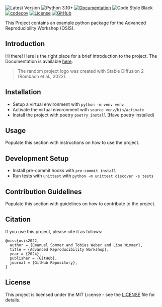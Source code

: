  ![Latest Version](https://img.shields.io/badge/version-0.1.0-g)
 ![Python 3.10+](https://img.shields.io/badge/python-3.10%2C%203.11%2C%203.12-blue?logo=python)
 [![Documentation](https://img.shields.io/badge/documentation-view-blue?logo=read-the-docs)](https://datascience-lmu.github.io/osis_python_repro/)
 ![Code Style Black](https://img.shields.io/badge/code%20style-black-black)
 [![codecov](https://codecov.io/gh/DataScience-LMU/osis_python_repro/graph/badge.svg?token=DTLY6DO9OG)](https://codecov.io/gh/DataScience-LMU/osis_python_repro)
 [![License](https://img.shields.io/badge/license-MIT-green)](LICENSE)
 [![GitHub](https://img.shields.io/badge/GitHub-View%20on%20GitHub-lightgrey?logo=github)](https://github.com/DataScience-LMU/osis_python_repro)

This Project contains an example python package for the Advanced Reproducibility Workshop (OSIS).

##  Introduction

Hi there! Here is the right place for a brief introduction to the project. The Documentation is available [here](https://datascience-lmu.github.io/osis_python_repro/).

> The random project logo was created with Stable Diffusion 2 (Rombach et al., 2022).

## Installation

- Setup a virtual environment with `python -m venv venv`
- Activate the virtual environment with `source venv/bin/activate`
- Install the project with poetry `poetry install` (Have poetry installed)

## Usage

Populate this section with instructions on how to use the project.

## Development Setup

- Install pre-commit hooks with `pre-commit install`
- Run tests with `unittest` with `python -m unittest discover -s tests`


## Contribution Guidelines

Populate this section with guidelines on how to contribute to the project.

## Citation

If you use this project, please cite it as follows:

```
@misc{osis2022,
  author = {Emanuel Sommer and Tobias Weber and Lisa Wimmer},
  title = {Advanced Reproducibility Workshop},
  year = {2024},
  publisher = {GitHub},
  journal = {GitHub Repository},
}
```

## License

This project is licensed under the MIT License - see the [LICENSE](LICENSE) file for details.
